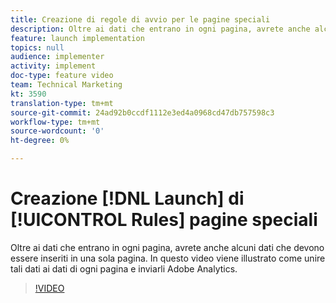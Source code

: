 ```yaml
---
title: Creazione di regole di avvio per le pagine speciali
description: Oltre ai dati che entrano in ogni pagina, avrete anche alcuni dati che devono essere inseriti in una sola pagina. In questo video viene illustrato come unire tali dati ai dati di ogni pagina e inviarli  Adobe Analytics.
feature: launch implementation
topics: null
audience: implementer
activity: implement
doc-type: feature video
team: Technical Marketing
kt: 3590
translation-type: tm+mt
source-git-commit: 24ad92b0ccdf1112e3ed4a0968cd47db757598c3
workflow-type: tm+mt
source-wordcount: '0'
ht-degree: 0%

---
```



# Creazione [!DNL Launch] di [!UICONTROL Rules] pagine speciali

Oltre ai dati che entrano in ogni pagina, avrete anche alcuni dati che devono essere inseriti in una sola pagina. In questo video viene illustrato come unire tali dati ai dati di ogni pagina e inviarli  Adobe Analytics.

>[!VIDEO](https://video.tv.adobe.com/v/28770/?quality=12)
